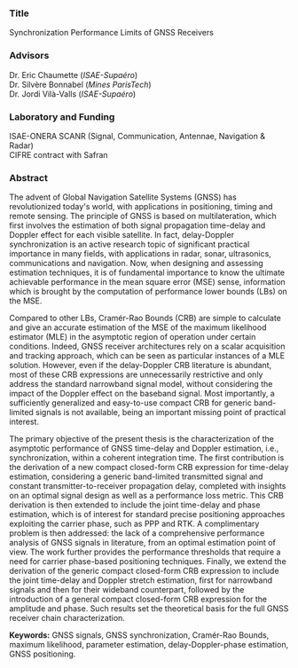 <div>
	<h3> Title </h3>
	<p>
		Synchronization Performance Limits of GNSS Receivers
	</p>
	<h3> Advisors </h3>
	<p>
		Dr. Eric Chaumette (<i>ISAE-Supaéro</i>) <br>
		Dr. Silvère Bonnabel (<i>Mines ParisTech</i>) <br>
		Dr. Jordi Vilà-Valls (<i>ISAE-Supaéro</i>)
	</p>
	<h3> Laboratory and Funding </h3>
	<p>
		ISAE-ONERA SCANR (Signal, Communication, Antennae, Navigation & Radar) <br>
		CIFRE contract with Safran <br>
	</p>
</div>
<div>
	<h3>Abstract</h3>
	<p>
		The advent of Global Navigation Satellite Systems (GNSS) has revolutionized today's world, with applications in positioning, timing and remote sensing. The principle of GNSS is based on multilateration, which first involves the estimation of both signal propagation time-delay and Doppler effect for each visible satellite. In fact, delay-Doppler synchronization is an active research topic of significant practical importance in many fields, with applications in radar, sonar, ultrasonics, communications and navigation. Now, when designing and assessing estimation techniques, it is of fundamental importance to know the ultimate achievable performance in the mean square error (MSE) sense, information which is brought by the computation of performance lower bounds (LBs) on the MSE.		
	</p>
	<p>
		Compared to other LBs, Cramér-Rao Bounds (CRB) are simple to calculate and give an accurate estimation of the MSE of the maximum likelihood estimator (MLE) in the asymptotic region of operation under certain conditions. Indeed, GNSS receiver architectures rely on a scalar acquisition and tracking approach, which can be seen as particular instances of a MLE solution. However, even if the delay-Doppler CRB literature is abundant, most of these CRB expressions are unnecessarily restrictive and only address the standard narrowband signal model, without considering the impact of the Doppler effect on the baseband signal. Most importantly, a sufficiently generalized and easy-to-use compact CRB for generic band-limited signals is not available, being an important missing point of practical interest.		
	</p>
	<p>
		The primary objective of the present thesis is the characterization of the asymptotic performance of GNSS time-delay and Doppler estimation, i.e., synchronization, within a coherent integration time. The first contribution is the derivation of a new compact closed-form CRB expression for time-delay estimation, considering a generic band-limited transmitted signal and constant transmitter-to-receiver propagation delay, completed with insights on an optimal signal design as well as a performance loss metric. This CRB derivation is then extended to include the joint time-delay and phase estimation, which is of interest for standard precise positioning approaches exploiting the carrier phase, such as PPP and RTK. A complimentary problem is then addressed: the lack of a comprehensive performance analysis of GNSS signals in literature, from an optimal estimation point of view. The work further provides the performance thresholds that require a need for carrier phase-based positioning techniques. Finally, we extend the derivation of the generic compact closed-form CRB expression to include the joint time-delay and Doppler stretch estimation, first for narrowband signals and then for their wideband counterpart, followed by the introduction of a general compact closed-form CRB expression for the amplitude and phase. Such results set the theoretical basis for the full GNSS receiver chain characterization.		
	</p>
	<p>
		<b>Keywords:</b> GNSS signals, GNSS synchronization, Cramér-Rao Bounds, maximum likelihood, parameter estimation, delay-Doppler-phase estimation, GNSS positioning.
	</p>	
</div>
